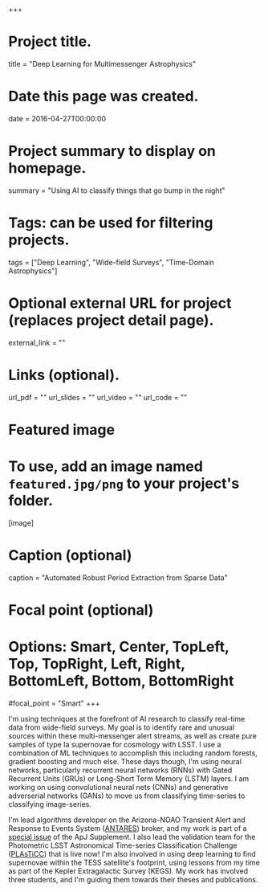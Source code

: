 +++
# Project title.
title = "Deep Learning for Multimessenger Astrophysics"

# Date this page was created.
date = 2016-04-27T00:00:00

# Project summary to display on homepage.
summary = "Using AI to classify things that go bump in the night"

# Tags: can be used for filtering projects.
tags = ["Deep Learning", "Wide-field Surveys", "Time-Domain Astrophysics"]

# Optional external URL for project (replaces project detail page).
external_link = ""


# Links (optional).
url_pdf = ""
url_slides = ""
url_video = ""
url_code = ""


# Featured image
# To use, add an image named `featured.jpg/png` to your project's folder. 
[image]
  # Caption (optional)
  caption = "Automated Robust Period Extraction from Sparse Data"
  
  # Focal point (optional)
  # Options: Smart, Center, TopLeft, Top, TopRight, Left, Right, BottomLeft, Bottom, BottomRight
  #focal_point = "Smart"
+++

I'm using techniques at the forefront of AI research to classify real-time data from wide-field surveys. My goal is to identify rare and unusual sources within these multi-messenger alert streams, as well as create pure samples of type Ia supernovae for cosmology with LSST. I use a combination of ML techniques to accomplish this including random forests, gradient boosting and much else. These days though, I'm using neural networks, particularly recurrent neural networks (RNNs) with Gated Recurrent Units (GRUs) or Long-Short Term Memory (LSTM) layers. I am working on using convolutional neural nets (CNNs) and generative adverserial networks (GANs) to move us from classifying time-series to classifying image-series. 

I'm lead algorithms developer on the Arizona-NOAO Transient Alert and Response to Events System ([ANTARES](https://www.noao.edu/ANTARES/)) broker, and my work is part of a [special issue](http://adsabs.harvard.edu/cgi-bin/bib_query?arXiv:1801.07323) of the ApJ Supplement. I also lead the validation team for the Photometric LSST Astronomical Time-series Classification Challenge ([PLAsTiCC](https://www.kaggle.com/c/PLAsTiCC-2018)) that is live now! I'm also involved in using deep learning to find supernovae within the TESS satellite's footprint, using lessons from my time as part of the Kepler Extragalactic Survey (KEGS). My work has involved three students, and I'm guiding them towards their theses and publications. 
